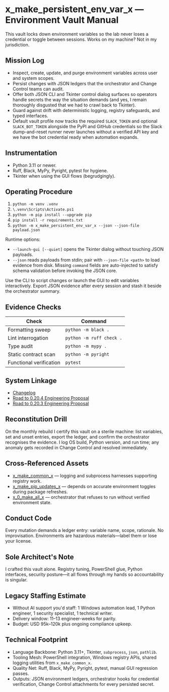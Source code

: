# x_make_persistent_env_var_x — Environment Vault Manual

This vault locks down environment variables so the lab never loses a credential or toggle between sessions. Works on my machine? Not in my jurisdiction.

## Mission Log
- Inspect, create, update, and purge environment variables across user and system scopes.
- Persist changes with JSON ledgers that the orchestrator and Change Control teams can audit.
- Offer both JSON CLI and Tkinter control dialog surfaces so operators handle secrets the way the situation demands (and yes, I remain thoroughly disgusted that we had to crawl back to Tkinter).
- Guard against drift with deterministic logging, registry safeguards, and typed interfaces.
- Default vault profile now tracks the required `SLACK_TOKEN` and optional `SLACK_BOT_TOKEN` alongside the PyPI and GitHub credentials so the Slack dump-and-reset runner never launches without a verified API key and we have the bot credential ready when automation expands.

## Instrumentation
- Python 3.11 or newer.
- Ruff, Black, MyPy, Pyright, pytest for hygiene.
- Tkinter when using the GUI flows (begrudgingly).

## Operating Procedure
1. `python -m venv .venv`
2. `\.venv\Scripts\Activate.ps1`
3. `python -m pip install --upgrade pip`
4. `pip install -r requirements.txt`
5. `python -m x_make_persistent_env_var_x --json --json-file payload.json`

Runtime options:
- `--launch-gui [--quiet]` opens the Tkinter dialog without touching JSON payloads.
- `--json` reads payloads from stdin; pair with `--json-file <path>` to load evidence from disk. Missing `command` fields are auto-injected to satisfy schema validation before invoking the JSON core.

Use the CLI to script changes or launch the GUI to edit variables interactively. Export JSON evidence after every session and stash it beside the orchestrator summary.

## Evidence Checks
| Check | Command |
| --- | --- |
| Formatting sweep | `python -m black .` |
| Lint interrogation | `python -m ruff check .` |
| Type audit | `python -m mypy .` |
| Static contract scan | `python -m pyright` |
| Functional verification | `pytest` |

## System Linkage
- [Changelog](./CHANGELOG.md)
- [Road to 0.20.4 Engineering Proposal](../x_0_make_all_x/Change%20Control/0.20.4/Road%20to%200.20.4%20Engineering%20Proposal.md)
- [Road to 0.20.3 Engineering Proposal](../x_0_make_all_x/Change%20Control/0.20.3/Road%20to%200.20.3%20Engineering%20Proposal.md)

## Reconstitution Drill
On the monthly rebuild I certify this vault on a sterile machine: list variables, set and unset entries, export the ledger, and confirm the orchestrator recognises the evidence. I log OS build, Python version, and run time; any anomaly gets recorded in Change Control and resolved immediately.

## Cross-Referenced Assets
- [x_make_common_x](../x_make_common_x/README.md) — logging and subprocess harnesses supporting registry work.
- [x_make_pip_updates_x](../x_make_pip_updates_x/README.md) — depends on accurate environment toggles during package refreshes.
- [x_0_make_all_x](../x_0_make_all_x/README.md) — orchestrator that refuses to run without verified environment state.

## Conduct Code
Every mutation demands a ledger entry: variable name, scope, rationale. No improvisation. Environments are hazardous materials—label them or lose your license.

## Sole Architect's Note
I crafted this vault alone. Registry tuning, PowerShell glue, Python interfaces, security posture—it all flows through my hands so accountability is singular.

## Legacy Staffing Estimate
- Without AI support you'd staff: 1 Windows automation lead, 1 Python engineer, 1 security specialist, 1 technical writer.
- Delivery window: 11–13 engineer-weeks for parity.
- Budget: USD 95k–120k plus ongoing compliance upkeep.

## Technical Footprint
- Language Backbone: Python 3.11+, Tkinter, `subprocess`, `json`, `pathlib`.
- Tooling Mesh: PowerShell integration, Windows registry APIs, shared logging utilities from `x_make_common_x`.
- Quality Net: Ruff, Black, MyPy, Pyright, pytest, manual GUI regression passes.
- Outputs: JSON environment ledgers, orchestrator hooks for credential verification, Change Control attachments for every persisted secret.
